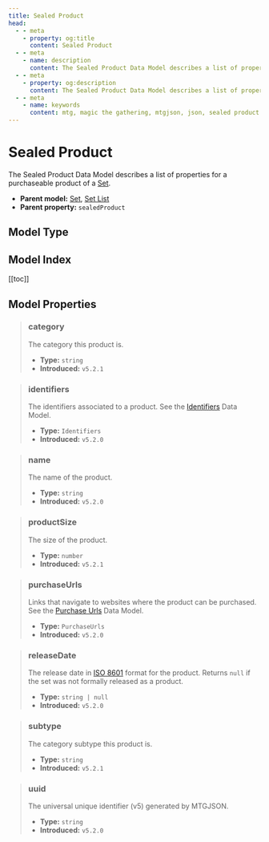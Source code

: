 ```yaml
---
title: Sealed Product
head:
  - - meta
    - property: og:title
      content: Sealed Product
  - - meta
    - name: description
      content: The Sealed Product Data Model describes a list of properties for a purchaseable product of a Set.
  - - meta
    - property: og:description
      content: The Sealed Product Data Model describes a list of properties for a purchaseable product of a Set.
  - - meta
    - name: keywords
      content: mtg, magic the gathering, mtgjson, json, sealed product
---
```


# Sealed Product

The Sealed Product Data Model describes a list of properties for a purchaseable product of a [Set](/data-models/set/).

- **Parent model:** [Set](/data-models/set/), [Set List](/data-models/set-list/)
- **Parent property:** `sealedProduct`

## Model Type

<ModelType type="SealedProduct" />

## Model Index

<PropertyToggler/>

[[toc]]

## Model Properties

> ### category <i class="optional"></i>
>
> The category this product is.
>
> - **Type:** `string`
> - **Introduced:** `v5.2.1`

> ### identifiers
>
> The identifiers associated to a product. See the [Identifiers](/data-models/identifiers/) Data Model.
>
> - **Type:** `Identifiers`
> - **Introduced:** `v5.2.0`

> ### name
>
> The name of the product.
>
> - **Type:** `string`
> - **Introduced:** `v5.2.0`

> ### productSize <i class="optional"></i>
>
> The size of the product.
>
> - **Type:** `number`
> - **Introduced:** `v5.2.1`

> ### purchaseUrls
>
> Links that navigate to websites where the product can be purchased. See the [Purchase Urls](/data-models/purchase-urls/) Data Model.
>
> - **Type:** `PurchaseUrls`
> - **Introduced:** `v5.2.0`

> ### releaseDate
>
> The release date in [ISO 8601](https://www.iso.org/iso-8601-date-and-time-format.html) format for the product. Returns `null` if the set was not formally released as a product.
>
> - **Type:** `string | null`
> - **Introduced:** `v5.2.0`

> ### subtype <i class="optional"></i>
>
> The category subtype this product is.
>
> - **Type:** `string`
> - **Introduced:** `v5.2.1`

> ### uuid
>
> The universal unique identifier (v5) generated by MTGJSON.
>
> - **Type:** `string`
> - **Introduced:** `v5.2.0`
